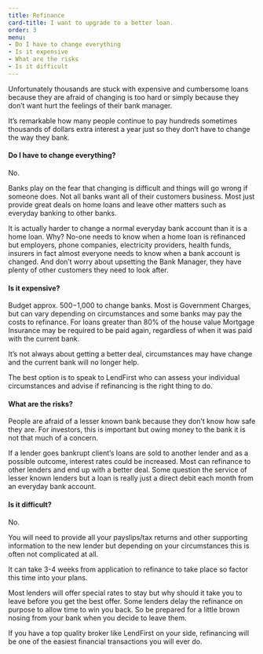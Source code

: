 ```yaml
---
title: Refinance
card-title: I want to upgrade to a better loan.
order: 3
menu:
- Do I have to change everything
- Is it expensive
- What are the risks
- Is it difficult
---
```


Unfortunately thousands are stuck with expensive and cumbersome loans because they are afraid of changing is too hard or simply because they don’t want hurt the feelings of their bank manager.

It’s remarkable how many people continue to pay hundreds sometimes thousands of dollars extra interest a year just so they don’t have to change the way they bank.

<h4 id="do-i-have-to-change-everything">Do I have to change everything?</h4>

No.

Banks play on the fear that changing is difficult and things will go wrong if someone does.
Not all banks want all of their customers business.  Most just provide great deals on home loans and leave other matters such as everyday banking to other banks.

It is actually harder to change a normal everyday bank account than it is a home loan.  Why? No-one needs to know when a home loan is refinanced but employers, phone companies, electricity providers, health funds, insurers in fact almost everyone needs to know when a bank account is changed.
And don’t worry about upsetting the Bank Manager, they have plenty of other customers they need to look after.

<h4 id="is-it-expensive">Is it expensive?</h4>

Budget approx. $500-$1,000 to change banks. Most is Government Charges, but can vary depending on circumstances and some banks may pay the costs to refinance.
For loans greater than 80% of the house value Mortgage Insurance may be required to be paid again, regardless of when it was paid with the current bank.

It’s not always about getting a better deal, circumstances may have change and the current bank will no longer help.

The best option is to speak to LendFirst who can assess your individual circumstances and advise if refinancing is the right thing to do.

<h4 id="what-are-the-risks">What are the risks?</h4>

People are afraid of a lesser known bank because they don’t know how safe they are.  For investors, this is important but owing money to the bank it is not that much of a concern.

If a lender goes bankrupt client’s loans are sold to another lender and as a possible outcome, interest rates could be increased.  Most can refinance to other lenders and end up with a better deal.
Some question the service of lesser known lenders but a loan is really just a direct debit each month from an everyday bank account.

<h4 id="is-it-difficult">Is it difficult?</h4>

No.

You will need to provide all your payslips/tax returns and other supporting information to the new lender but depending on your circumstances this is often not complicated at all.

It can take 3-4 weeks from application to refinance to take place so factor this time into your plans.

Most lenders will offer special rates to stay but why should it take you to leave before you get the best offer. Some lenders delay the refinance on purpose to allow time to win you back. So be prepared for a little brown nosing from your bank when you decide to leave them.

If you have a top quality broker like LendFirst on your side, refinancing will be one of the easiest financial transactions you will ever do.
